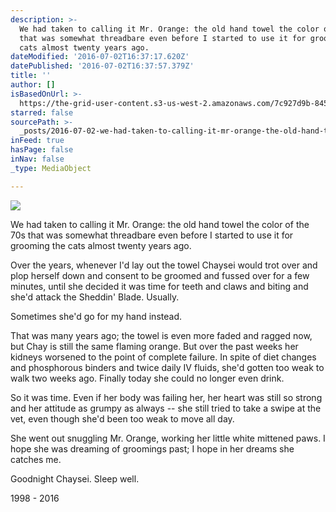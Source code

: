 ```yaml
---
description: >-
  We had taken to calling it Mr. Orange: the old hand towel the color of the 70s
  that was somewhat threadbare even before I started to use it for grooming the
  cats almost twenty years ago.
dateModified: '2016-07-02T16:37:17.620Z'
datePublished: '2016-07-02T16:37:57.379Z'
title: ''
author: []
isBasedOnUrl: >-
  https://the-grid-user-content.s3-us-west-2.amazonaws.com/7c927d9b-845c-4aa2-8510-a2f7c5a5af3a.jpg
starred: false
sourcePath: >-
  _posts/2016-07-02-we-had-taken-to-calling-it-mr-orange-the-old-hand-towel-th.md
inFeed: true
hasPage: false
inNav: false
_type: MediaObject

---
```

![](https://the-grid-user-content.s3-us-west-2.amazonaws.com/04f0c1a8-98db-47e6-be2d-aceaa4e848fb.jpg)

We had taken to calling it Mr. Orange: the old hand towel the color of the 70s that was somewhat threadbare even before I started to use it for grooming the cats almost twenty years ago.

Over the years, whenever I'd lay out the towel Chaysei would trot over and plop herself down and consent to be groomed and fussed over for a few minutes, until she decided it was time for teeth and claws and biting and she'd attack the Sheddin' Blade. Usually.

Sometimes she'd go for my hand instead.

That was many years ago; the towel is even more faded and ragged now, but Chay is still the same flaming orange. But over the past weeks her kidneys worsened to the point of complete failure. In spite of diet changes and phosphorous binders and twice daily IV fluids, she'd gotten too weak to walk two weeks ago. Finally today she could no longer even drink.

So it was time. Even if her body was failing her, her heart was still so strong and her attitude as grumpy as always -- she still tried to take a swipe at the vet, even though she'd been too weak to move all day.

She went out snuggling Mr. Orange, working her little white mittened paws. I hope she was dreaming of groomings past; I hope in her dreams she catches me.

Goodnight Chaysei. Sleep well.

1998 - 2016
